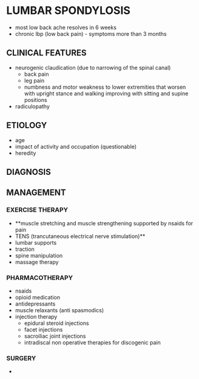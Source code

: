 # LUMBAR SPONDYLOSIS

- most low back ache resolves in 6 weeks 
- chronic lbp (low back pain) - symptoms more than 3 months 

## CLINICAL FEATURES

- neurogenic claudication (due to narrowing of the spinal canal)
	- back pain
	- leg pain
	- numbness and motor weakness to lower extremities that worsen with upright stance and walking improving with sitting and supine positions
- radiculopathy

## ETIOLOGY

- age
- impact of activity and occupation (questionable)
- heredity

## DIAGNOSIS

## MANAGEMENT

### EXERCISE THERAPY
- **muscle stretching and muscle strengthening supported by nsaids for pain 
- TENS (trancutaneous electrical nerve stimulation)**
- lumbar supports 
- traction 
- spine manipulation
- massage therapy

### PHARMACOTHERAPY
- nsaids
- opioid medication
- antidepressants 
- muscle relaxants (anti spasmodics)
- injection therapy
	- epidural steroid injections
	- facet injections
	- sacroiliac joint injections
	- intradiscal non operative therapies for discogenic pain

### SURGERY
- 